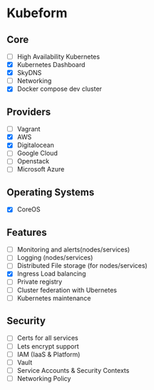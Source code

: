 Kubeform
========

Core
--------
- [ ] High Availability Kubernetes
- [x] Kubernetes Dashboard
- [x] SkyDNS
- [ ] Networking
- [x] Docker compose dev cluster

Providers
---------
- [ ] Vagrant
- [x] AWS
- [x] Digitalocean
- [ ] Google Cloud
- [ ] Openstack
- [ ] Microsoft Azure

Operating Systems
-----------------
- [x] CoreOS

Features
--------
- [ ] Monitoring and alerts(nodes/services)
- [ ] Logging (nodes/services)
- [ ] Distributed File storage (for nodes/services)
- [x] Ingress Load balancing
- [ ] Private registry
- [ ] Cluster federation with Ubernetes 
- [ ] Kubernetes maintenance

Security
--------
- [ ] Certs for all services
- [ ] Lets encrypt support
- [ ] IAM (IaaS & Platform)
- [ ] Vault
- [ ] Service Accounts & Security Contexts
- [ ] Networking Policy
